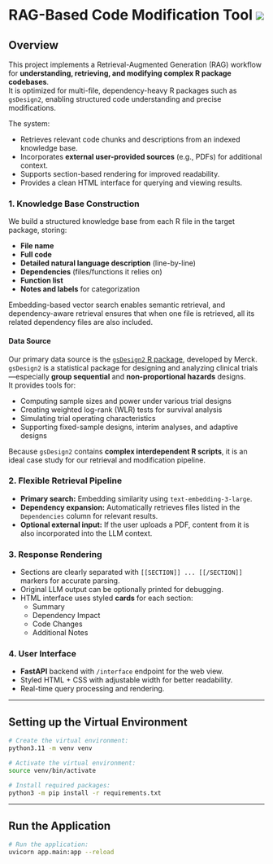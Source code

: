 # RAG-Based Code Modification Tool ![](static/favicon.ico)

## Overview
This project implements a Retrieval-Augmented Generation (RAG) workflow for **understanding, retrieving, and modifying complex R package codebases**.  
It is optimized for multi-file, dependency-heavy R packages such as `gsDesign2`, enabling structured code understanding and precise modifications.

The system:
- Retrieves relevant code chunks and descriptions from an indexed knowledge base.
- Incorporates **external user-provided sources** (e.g., PDFs) for additional context.
- Supports section-based rendering for improved readability.
- Provides a clean HTML interface for querying and viewing results.

### 1. **Knowledge Base Construction**

We build a structured knowledge base from each R file in the target package, storing:
- **File name**
- **Full code**
- **Detailed natural language description** (line-by-line)
- **Dependencies** (files/functions it relies on)
- **Function list**
- **Notes and labels** for categorization

Embedding-based vector search enables semantic retrieval, and dependency-aware retrieval ensures that when one file is retrieved, all its related dependency files are also included.

#### **Data Source**
Our primary data source is the [`gsDesign2` R package](https://merck.github.io/gsDesign2/index.html), developed by Merck.  
`gsDesign2` is a statistical package for designing and analyzing clinical trials—especially **group sequential** and **non-proportional hazards** designs.  
It provides tools for:
- Computing sample sizes and power under various trial designs
- Creating weighted log-rank (WLR) tests for survival analysis
- Simulating trial operating characteristics
- Supporting fixed-sample designs, interim analyses, and adaptive designs

Because `gsDesign2` contains **complex interdependent R scripts**, it is an ideal case study for our retrieval and modification pipeline.


### 2. **Flexible Retrieval Pipeline**
- **Primary search:** Embedding similarity using `text-embedding-3-large`.
- **Dependency expansion:** Automatically retrieves files listed in the `Dependencies` column for relevant results.
- **Optional external input:** If the user uploads a PDF, content from it is also incorporated into the LLM context.

### 3. **Response Rendering**
- Sections are clearly separated with `[[SECTION]] ... [[/SECTION]]` markers for accurate parsing.
- Original LLM output can be optionally printed for debugging.
- HTML interface uses styled **cards** for each section:
  - Summary
  - Dependency Impact
  - Code Changes
  - Additional Notes

### 4. **User Interface**
- **FastAPI** backend with `/interface` endpoint for the web view.
- Styled HTML + CSS with adjustable width for better readability.
- Real-time query processing and rendering.

---

## Setting up the Virtual Environment
```bash
# Create the virtual environment:
python3.11 -m venv venv

# Activate the virtual environment:
source venv/bin/activate

# Install required packages:
python3 -m pip install -r requirements.txt
```
---

## Run the Application
```bash
# Run the application:
uvicorn app.main:app --reload
```